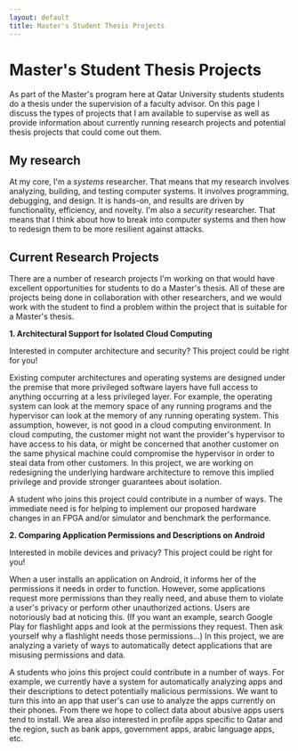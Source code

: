 ```yaml
---
layout: default
title: Master's Student Thesis Projects
---
```


# Master's Student Thesis Projects

As part of the Master's program here at Qatar University students students do a thesis under
the supervision of a faculty advisor. On this page I discuss the types of projects that I am
available to supervise as well as provide information about currently running research projects
and potential thesis projects that could come out them.

## My research

At my core, I'm a *systems* researcher. That means that my research involves analyzing, building, and
testing computer systems. It involves programming, debugging, and design. It is hands-on, and results
are driven by functionality, efficiency, and novelty.  I'm also a *security* researcher.  That means that
I think about how to break into computer systems and then how to redesign them to be more resilient
against attacks.

## Current Research Projects

There are a number of research projects I'm working on that would have excellent opportunities for students
to do a Master's thesis. All of these are projects being done in collaboration with other researchers, and we would work with the student to find a problem within the project that is suitable for a Master's thesis.

**1. Architectural Support for Isolated Cloud Computing**

Interested in computer architecture and security?  This project could be right for you!

Existing computer architectures and operating systems are designed under the premise that more privileged
software layers have full access to anything occurring at a less privileged layer. For example, the operating
system can look at the memory space of any running programs and the hypervisor can look at the memory of any running operating system.  This assumption, however, is not good in a cloud computing environment. In cloud
computing, the customer might not want the provider's hypervisor to have access to his data, or might be 
concerned that another customer on the same physical machine could compromise the hypervisor in order to steal
data from other customers. In this project, we are working on redesigning the underlying hardware
architecture to remove this implied privilege and provide stronger guarantees about isolation.

A student who joins this project could contribute in a number of ways.  The immediate need is for helping
to implement our proposed hardware changes in an FPGA and/or simulator and benchmark the performance.

**2. Comparing Application Permissions and Descriptions on Android**

Interested in mobile devices and privacy?  This project could be right for you!

When a user installs an application on Android, it informs her of the permissions it needs in order
to function.  However, some applications request more permissions than they really need, and abuse
them to violate a user's privacy or perform other unauthorized actions.  Users are notoriously
bad at noticing this.  (If you want an example, search Google Play for flashlight apps and look at the permissions they request.  Then ask yourself why a flashlight needs those permissions...)  In this project,
we are analyzing a variety of ways to automatically detect applications that are misusing permissions
and data.

A students who joins this project could contribute in a number of ways. For example, we currently have a
system for automatically analyzing apps and their descriptions to detect potentially malicious permissions.
We want to turn this into an app that user's can use to analyze the apps currently on their phones.
From there we hope to collect data about abusive apps users tend to install. 
We area also interested in profile apps specific to Qatar and the region, such as bank apps,
government apps, arabic language apps, etc.
